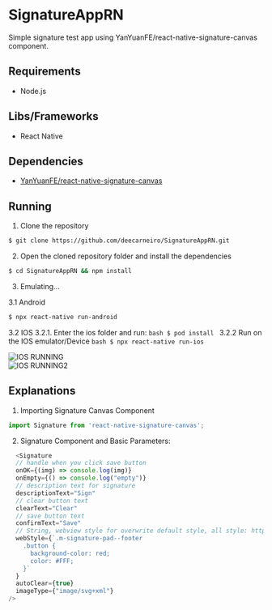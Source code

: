 # SignatureAppRN

Simple signature test app using YanYuanFE/react-native-signature-canvas component.

## Requirements

- Node.js

## Libs/Frameworks

- React Native

## Dependencies

- [YanYuanFE/react-native-signature-canvas](https://github.com/YanYuanFE/react-native-signature-canvas#readme)

## Running

1. Clone the repository
```bash
$ git clone https://github.com/deecarneiro/SignatureAppRN.git
```

2. Open the cloned repository folder and install the dependencies
```bash
$ cd SignatureAppRN && npm install
```

3. Emulating...

  3.1 Android
 ```bash
 $ npx react-native run-android
 ````
  3.2 IOS
    3.2.1. Enter the ios folder and run:
     ```bash
     $ pod install
     ```
    3.2.2 Run on the IOS emulator/Device
    ```bash
     $ npx react-native run-ios
     ```
 
![IOS RUNNING](https://user-images.githubusercontent.com/44411176/114476251-451d8f00-9bd0-11eb-8153-78759c6ba01e.png)  
![IOS RUNNING2](https://user-images.githubusercontent.com/44411176/114476665-0b00bd00-9bd1-11eb-8073-78f6741db929.png)

## Explanations


1. Importing Signature Canvas Component

```javascript
import Signature from 'react-native-signature-canvas';
```

2. Signature Component and Basic Parameters:

```javascript
  <Signature
  // handle when you click save button
  onOK={(img) => console.log(img)}
  onEmpty={() => console.log("empty")}
  // description text for signature
  descriptionText="Sign"
  // clear button text
  clearText="Clear"
  // save button text
  confirmText="Save"
  // String, webview style for overwrite default style, all style: https://github.com/YanYuanFE/react-native-signature-canvas/blob/master/h5/css/signature-pad.css
  webStyle={`.m-signature-pad--footer
    .button {
      background-color: red;
      color: #FFF;
    }`
  }
  autoClear={true}
  imageType={"image/svg+xml"}
/>
```


